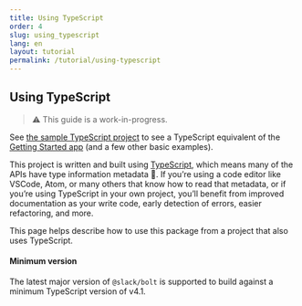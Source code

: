 ```yaml
---
title: Using TypeScript
order: 4
slug: using_typescript
lang: en
layout: tutorial
permalink: /tutorial/using-typescript
---
```

## Using TypeScript
> ⚠️ This guide is a work-in-progress.

See [the sample TypeScript project][1] to see a TypeScript equivalent of the [Getting Started app][2] (and a few other basic examples).

This project is written and built using [TypeScript](https://www.typescriptlang.org/), which means many of the APIs have type information metadata 🎉. If you’re using a code editor like VSCode, Atom, or many others that know how to read that metadata, or if you’re using TypeScript in your own project, you’ll benefit from improved documentation as your write code, early detection of errors, easier refactoring, and more.

This page helps describe how to use this package from a project that also uses TypeScript.

#### Minimum version

The latest major version of `@slack/bolt` is supported to build against a minimum TypeScript version of v4.1.

[1]: https://github.com/slackapi/bolt-js/tree/main/examples/getting-started-typescript
[2]: https://github.com/slackapi/bolt-js-getting-started-app